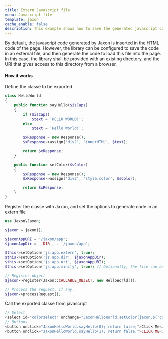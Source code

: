 ```yaml
---
title: Extern Javascript file
menu: Javascript file
template: jaxon
cache_enable: false
description: This example shows how to save the generated javascript code in an external file.
---
```


By default, the javascript code generated by Jaxon is inserted in the HTML code of the page.
However, the library can be configured to save the code in an external file, and then generate the code to load this file into the page.
In this case, the library shall be provided with an existing directory, and the URI that gives access to this directory from a browser.

#### How it works

Define the classe to be exported

```php
class HelloWorld
{
    public function sayHello($isCaps)
    {
        if ($isCaps)
            $text = 'HELLO WORLD!';
        else
            $text = 'Hello World!';

        $xResponse = new Response();
        $xResponse->assign('div2', 'innerHTML', $text);

        return $xResponse;
    }

    public function setColor($sColor)
    {
        $xResponse = new Response();
        $xResponse->assign('div2', 'style.color', $sColor);

        return $xResponse;
    }
}
```

Register the classe with Jaxon, and set the options to generate code in an extern file

```php
use Jaxon\Jaxon;

$jaxon = jaxon();

$jaxonAppURI = '/jaxon/app';
$jaxonAppDir = __DIR__ . '/jaxon/app';

$this->setOption('js.app.extern', true);
$this->setOption('js.app.dir', $jaxonAppDir);
$this->setOption('js.app.uri', $jaxonAppURI);
$this->setOption('js.app.minify', true); // Optionally, the file can be minified

// Register object
$jaxon->register(Jaxon::CALLABLE_OBJECT, new HelloWorld());

// Process the request, if any.
$jaxon->processRequest();
```

Call the exported classe from javascript

```php
// Select
<select id="colorselect" onchange="JaxonHelloWorld.setColor(jaxon.$('colorselect').value); return false;"></select>
// Buttons
<button onclick="JaxonHelloWorld.sayHello(0); return false;">Click Me</button>
<button onclick="JaxonHelloWorld.sayHello(1); return false;">CLICK ME</button>
```
